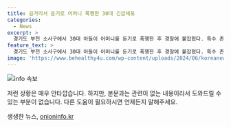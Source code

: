 ```yaml
---
title: 길거리서 둔기로 어머니 폭행한 30대 긴급체포
categories:
  - News
excerpt: >
  경기도 부천 소사구에서 30대 아들이 어머니를 둔기로 폭행한 후 경찰에 붙잡혔다. 특수 존속 상해 혐의로 긴급체포된 A씨는 어머니를 때려 다치게 하고 도주하려다가 경찰에 체포됐으며, 피해자는 119에 신고된 후 병원으로 옮겨졌다. A씨는 현행범으로 체포됐지만 범행 경위 등을 진술하려 하지 않고 있다. 생명에는 지장이 없는 것으로 전해졌다. (150자)
feature_text: >
  경기도 부천 소사구에서 30대 아들이 어머니를 둔기로 폭행한 후 경찰에 붙잡혔다. 특수 존속 상해 혐의로 긴급체포된 A씨는 어머니를 때려 다치게 하고 도주하려다가 경찰에 체포됐으며, 피해자는 119에 신고된 후 병원으로 옮겨졌다. A씨는 현행범으로 체포됐지만 범행 경위 등을 진술하려 하지 않고 있다. 생명에는 지장이 없는 것으로 전해졌다. (150자)
image: 'https://www.behealthy4u.com/wp-content/uploads/2024/06/koreanews.jpg'
---
```


<p><img src="https://www.behealthy4u.com/wp-content/uploads/2024/06/koreanews.jpg" alt="info 속보" /></p>

<p>저런 상황은 매우 안타깝습니다. 하지만, 본문과는 관련이 없는 내용이라서 도와드릴 수 있는 부분이 없습니다. 다른 도움이 필요하시면 언제든지 말해주세요.</p>
생생한 뉴스, <a href="https://onioninfo.kr" rel="dofollow">onioninfo.kr</a>


